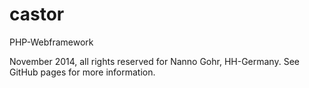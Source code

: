 castor
======

PHP-Webframework

November 2014, all rights reserved for Nanno Gohr, HH-Germany.
See GitHub pages for more information.
